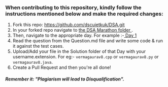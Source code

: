 <h3>When contributing to this repository, kindly follow the instructions mentioned below and make the required changes:</h3>

1. Fork this repo: https://github.com/dscuietkuk/DSA.git
2. In your forked repo navigate to <a href="https://github.com/dscuietkuk/DSA/tree/master/DSA%20Marathon"> the DSA Marathon folder </a>.
3. Then, navigate to the appropriate day. For example :-<a href="https://github.com/dscuietkuk/DSA/tree/master/DSA%20Marathon/Day%201"> Day 1 </a>
4. Read the question from the Question.md file and write some code & run it against the test cases.
5. Upload/Add your file in the Solution folder of that Day with your username.extension. For eg:- `vermagaurav8.cpp` or `vermagaurav8.py` or `vermagaurav8.java`.
6. Create a Pull Request and then you're all done!

<h5>Remember it: "Plagiarism will lead to Disqualification".<h5>
